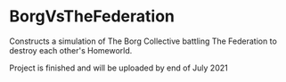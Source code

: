 # BorgVsTheFederation
Constructs a simulation of The Borg Collective battling The Federation to destroy each other's Homeworld.

Project is finished and will be uploaded by end of July 2021

